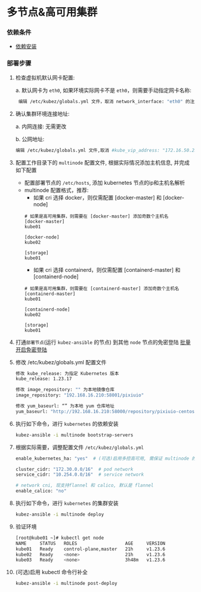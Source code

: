 # 多节点&高可用集群

### 依赖条件
- [依赖安装](prerequisites.md)

### 部署步骤
1. 检查虚拟机默认网卡配置:

   a. 默认网卡为 `eth0`, 如果环境实际网卡不是 `eth0`，则需要手动指定网卡名称:
   ``` bash
    编辑 /etc/kubez/globals.yml 文件，取消 network_interface: "eth0" 的注解，并修改为实际网卡名称
   ```

2. 确认集群环境连接地址:

   a. 内网连接: 无需更改

   b. 公网地址:
   ``` bash
   编辑 /etc/kubez/globals.yml 文件,取消 #kube_vip_address: "172.16.50.250" 的注解,并修改为实际公网地址(高可用场景时为 LB 地址), 云平台环境需要放通公网ip到后端 master 节点的6443端口
   ```

3. 配置工作目录下的 `multinode` 配置文件, 根据实际情况添加主机信息, 并完成如下配置

    - 配置部署节点的 `/etc/hosts`, 添加 kubernetes 节点的ip和主机名解析
    - multinode 配置格式，推荐:
      * 如果 cri 选择 docker，则仅需配置 [docker-master] 和 [docker-node]
      ```shell
      # 如果是高可用集群，则需要在 [docker-master] 添加奇数个主机名
      [docker-master]
      kube01

      [docker-node]
      kube02

      [storage]
      kube01
      ```
      * 如果 cri 选择 containerd，则仅需配置 [containerd-master] 和 [containerd-node]
      ```shell
      # 如果是高可用集群，则需要在 [containerd-master] 添加奇数个主机名
      [containerd-master]
      kube01

      [containerd-node]
      kube02

      [storage]
      kube01
      ```

4. 打通`部署节点`(运行 `kubez-ansible` 的节点) 到其他 `node` 节点的免密登陆 [批量开启免密登陆](auth-key.md)

5. 修改 /etc/kubez/globals.yml 配置文件
    ``` bash
    修改 kube_release: 为指定 Kubernetes 版本
    kube_release: 1.23.17

   修改 image_repository: "" 为本地镜像仓库
   image_repository: "192.168.16.210:58001/pixiuio"

   修改 yum_baseurl: “” 为本地 yum 仓库地址
   yum_baseurl: "http://192.168.16.210:58000/repository/pixiuio-centos"

    ```

6. 执行如下命令，进行 `kubernetes` 的依赖安装
    ``` bash
    kubez-ansible -i multinode bootstrap-servers
    ```

7. 根据实际需要，调整配置文件 `/etc/kubez/globals.yml`
    ```bash
    enable_kubernetes_ha: "yes"  # (可选)启用多控高可用, 需保证 multinode 的 control 组为奇数

    cluster_cidr: "172.30.0.0/16"  # pod network
    service_cidr: "10.254.0.0/16"  # service network

    # network cni, 现支持flannel 和 calico, 默认是 flannel
    enable_calico: "no"
    ```

8. 执行如下命令，进行 `kubernetes` 的集群安装
    ``` bash
    kubez-ansible -i multinode deploy
    ```

9. 验证环境
   ```bash
   [root@kube01 ~]# kubectl get node
   NAME     STATUS   ROLES                  AGE     VERSION
   kube01   Ready    control-plane,master   21h     v1.23.6
   kube02   Ready    <none>                 21h     v1.23.6
   kube03   Ready    <none>                 3h48m   v1.23.6
   ```

10. (可选)启用 kubectl 命令行补全
    ``` bash
    kubez-ansible -i multinode post-deploy
    ```
